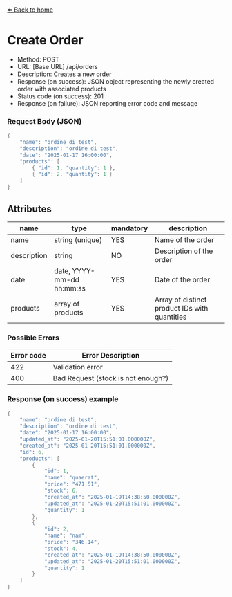 [⬅️ Back to home](../README.md)

# Create Order 
- Method: POST
- URL: [Base URL] /api/orders
- Description: Creates a new order
- Response (on success): JSON object representing the newly created order with associated products 
- Status code (on success): 201
- Response (on failure): JSON reporting error code and message

### Request Body (JSON)
```java
{
    "name": "ordine di test",
    "description": "ordine di test",
    "date": "2025-01-17 16:00:00",
    "products": [
        { "id": 1, "quantity": 1 },
        { "id": 2, "quantity": 1 }
    ]
}

```

## Attributes

|name|type|mandatory|description|
|---|---|---|---|
|name| string (unique)| YES| Name of the order|
|description| string| NO| Description of the order|
|date| date, YYYY-mm-dd hh:mm:ss| YES| Date of the order |
|products| array of products| YES| Array of distinct product IDs with quantities|


### Possible Errors
|Error code|Error Description|
|---|---|
|422| Validation error|
|400| Bad Request (stock is not enough?)|

### Response (on success) example
```java
{
    "name": "ordine di test",
    "description": "ordine di test",
    "date": "2025-01-17 16:00:00",
    "updated_at": "2025-01-20T15:51:01.000000Z",
    "created_at": "2025-01-20T15:51:01.000000Z",
    "id": 6,
    "products": [
        {
            "id": 1,
            "name": "quaerat",
            "price": "471.51",
            "stock": 6,
            "created_at": "2025-01-19T14:38:50.000000Z",
            "updated_at": "2025-01-20T15:51:01.000000Z",
            "quantity": 1
        },
        {
            "id": 2,
            "name": "nam",
            "price": "346.14",
            "stock": 4,
            "created_at": "2025-01-19T14:38:50.000000Z",
            "updated_at": "2025-01-20T15:51:01.000000Z",
            "quantity": 1
        }
    ]
}

```
